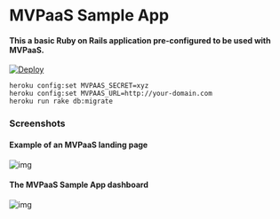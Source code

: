 # MVPaaS Sample App
#### This a basic Ruby on Rails application pre-configured to be used with MVPaaS.

[![Deploy](https://www.herokucdn.com/deploy/button.svg)](https://heroku.com/deploy)

```
heroku config:set MVPAAS_SECRET=xyz
heroku config:set MVPAAS_URL=http://your-domain.com
heroku run rake db:migrate
```


### Screenshots
#### Example of an MVPaaS landing page
![img](https://s3.amazonaws.com/mvpaas-prod/assets/landing-screenshot.png)


#### The MVPaaS Sample App dashboard
![img](https://s3.amazonaws.com/mvpaas-prod/assets/dash-screenshot.png)
